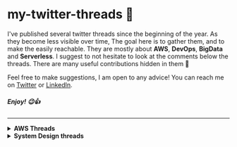# my-twitter-threads 🧵

I've published several twitter threads since the beginning of the year. As they become less visible over time, The goal here is to gather them, and to make the easily reachable. They are mostly about **AWS**, **DevOps**, **BigData** and **Serverless**. I suggest to not hesitate to look at the comments below the threads. There are many useful contributions hidden in them 💎

Feel free to make suggestions, I am open to any advice! You can reach me on [Twitter](https://twitter.com/adi_12_modi) or [LinkedIn](https://www.linkedin.com/in/adit-modi-2a4362191/).

##### Enjoy! 😉👍

---

<details>
  <summary><b>AWS Threads</b></summary>
  
  - []()
  
</details>

<details>
  <summary><b>System Design threads</b></summary>
  
  - []()
  
</details>

